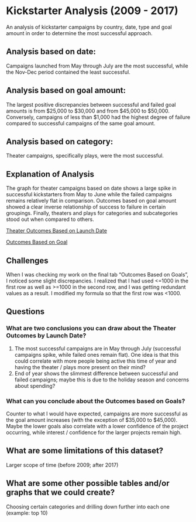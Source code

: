# Kickstarter Analysis (2009 - 2017)
An analysis of kickstarter campaigns by country, date, type and goal amount in order to determine the most successful approach.

## Analysis based on date:
Campaigns launched from May through July are the most successful, while the Nov-Dec period contained the least successful.

## Analysis based on goal amount:
The largest positive discrepancies between successful and failed goal amounts is from $25,000 to $30,000 and from $45,000 to $50,000.  Conversely, campaigns of less than $1,000 had the highest degree of failure compared to successful campaigns of the same goal amount.

## Analysis based on category:
Theater campaigns, specifically plays, were the most successful.

## Explanation of Analysis
The graph for theater campaigns based on date shows a large spike in successful kickstarters from May to June while the failed campaigns remains relatively flat in comparison.  Outcomes based on goal amount showed a clear inverse relationship of success to failure in certain groupings.  Finally, theaters and plays for categories and subcategories stood out when compared to others.

[Theater Outcomes Based on Launch Date](https://github.com/tonyferri/kickstarter-analysis/blob/main/resources/Theater_Outcomes_vs_Launch.png)

[Outcomes Based on Goal](https://github.com/tonyferri/kickstarter-analysis/blob/main/resources/Outcomes_vs_Goals.png)

## Challenges
When I was checking my work on the final tab “Outcomes Based on Goals”, I noticed some slight discrepancies.  I realized that I had used <=1000 in the first row as well as >=1000 in the second row, and I was getting redundant values as a result.  I modified my formula so that the first row was <1000.

## Questions
### What are two conclusions you can draw about the Theater Outcomes by Launch Date?
1)	The most successful campaigns are in May through July (successful campaigns spike, while failed ones remain flat).  One idea is that this could correlate with more people being active this time of year and having the theater / plays more present on their mind?
2)	End of year shows the slimmest difference between successful and failed campaigns; maybe this is due to the holiday season and concerns about spending?

### What can you conclude about the Outcomes based on Goals?
Counter to what I would have expected, campaigns are more successful as the goal amount increases (with the exception of $35,000 to $45,000).  Maybe the lower goals also correlate with a lower confidence of the project occurring, while interest / confidence for the larger projects remain high.

## What are some limitations of this dataset?
Larger scope of time (before 2009; after 2017)

## What are some other possible tables and/or graphs that we could create?
Choosing certain categories and drilling down further into each one (example: top 10)
